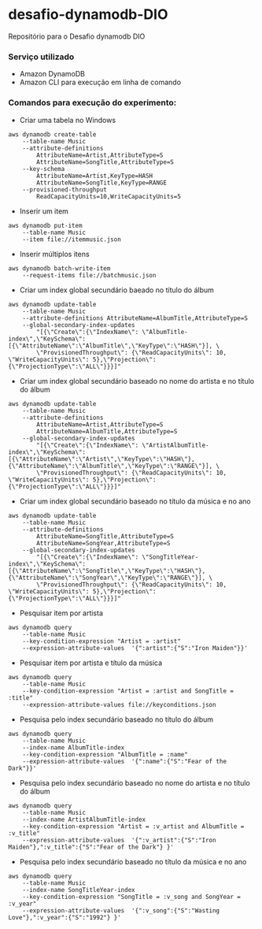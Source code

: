 # desafio-dynamodb-DIO
Repositório para o Desafio dynamodb DIO

### Serviço utilizado
  - Amazon DynamoDB
  - Amazon CLI para execução em linha de comando

### Comandos para execução do experimento:


- Criar uma tabela no Windows

```
aws dynamodb create-table
    --table-name Music
    --attribute-definitions
        AttributeName=Artist,AttributeType=S
        AttributeName=SongTitle,AttributeType=S
    --key-schema
        AttributeName=Artist,KeyType=HASH
        AttributeName=SongTitle,KeyType=RANGE
    --provisioned-throughput
        ReadCapacityUnits=10,WriteCapacityUnits=5
```

- Inserir um item

```
aws dynamodb put-item
    --table-name Music
    --item file://itemmusic.json
```

- Inserir múltiplos itens

```
aws dynamodb batch-write-item
    --request-items file://batchmusic.json
```

- Criar um index global secundário baeado no título do álbum

```
aws dynamodb update-table
    --table-name Music
    --attribute-definitions AttributeName=AlbumTitle,AttributeType=S
    --global-secondary-index-updates
        "[{\"Create\":{\"IndexName\": \"AlbumTitle-index\",\"KeySchema\":[{\"AttributeName\":\"AlbumTitle\",\"KeyType\":\"HASH\"}], \
        \"ProvisionedThroughput\": {\"ReadCapacityUnits\": 10, \"WriteCapacityUnits\": 5},\"Projection\":{\"ProjectionType\":\"ALL\"}}}]"
```

- Criar um index global secundário baseado no nome do artista e no título do álbum

```
aws dynamodb update-table
    --table-name Music
    --attribute-definitions
        AttributeName=Artist,AttributeType=S
        AttributeName=AlbumTitle,AttributeType=S
    --global-secondary-index-updates
        "[{\"Create\":{\"IndexName\": \"ArtistAlbumTitle-index\",\"KeySchema\":[{\"AttributeName\":\"Artist\",\"KeyType\":\"HASH\"}, {\"AttributeName\":\"AlbumTitle\",\"KeyType\":\"RANGE\"}], \
        \"ProvisionedThroughput\": {\"ReadCapacityUnits\": 10, \"WriteCapacityUnits\": 5},\"Projection\":{\"ProjectionType\":\"ALL\"}}}]"
```

- Criar um index global secundário baseado no título da música e no ano

```
aws dynamodb update-table
    --table-name Music
    --attribute-definitions
        AttributeName=SongTitle,AttributeType=S
        AttributeName=SongYear,AttributeType=S
    --global-secondary-index-updates
        "[{\"Create\":{\"IndexName\": \"SongTitleYear-index\",\"KeySchema\":[{\"AttributeName\":\"SongTitle\",\"KeyType\":\"HASH\"}, {\"AttributeName\":\"SongYear\",\"KeyType\":\"RANGE\"}], \
        \"ProvisionedThroughput\": {\"ReadCapacityUnits\": 10, \"WriteCapacityUnits\": 5},\"Projection\":{\"ProjectionType\":\"ALL\"}}}]"
```

- Pesquisar item por artista

```
aws dynamodb query
    --table-name Music
    --key-condition-expression "Artist = :artist"
    --expression-attribute-values  '{":artist":{"S":"Iron Maiden"}}'
```
- Pesquisar item por artista e título da música

```
aws dynamodb query
    --table-name Music
    --key-condition-expression "Artist = :artist and SongTitle = :title"
    --expression-attribute-values file://keyconditions.json
```

- Pesquisa pelo index secundário baseado no título do álbum

```
aws dynamodb query
    --table-name Music
    --index-name AlbumTitle-index
    --key-condition-expression "AlbumTitle = :name"
    --expression-attribute-values  '{":name":{"S":"Fear of the Dark"}}'
```

- Pesquisa pelo index secundário baseado no nome do artista e no título do álbum

```
aws dynamodb query
    --table-name Music
    --index-name ArtistAlbumTitle-index
    --key-condition-expression "Artist = :v_artist and AlbumTitle = :v_title"
    --expression-attribute-values  '{":v_artist":{"S":"Iron Maiden"},":v_title":{"S":"Fear of the Dark"} }'
```

- Pesquisa pelo index secundário baseado no título da música e no ano

```
aws dynamodb query
    --table-name Music
    --index-name SongTitleYear-index
    --key-condition-expression "SongTitle = :v_song and SongYear = :v_year"
    --expression-attribute-values  '{":v_song":{"S":"Wasting Love"},":v_year":{"S":"1992"} }'
```
